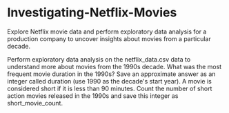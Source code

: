 # Investigating-Netflix-Movies
Explore Netflix movie data and perform exploratory data analysis for a production company to uncover insights about movies from a particular decade.

Perform exploratory data analysis on the netflix_data.csv data to understand more about movies from the 1990s decade.
What was the most frequent movie duration in the 1990s? Save an approximate answer as an integer called duration (use 1990 as the decade's start year).
A movie is considered short if it is less than 90 minutes. Count the number of short action movies released in the 1990s and save this integer as short_movie_count.
